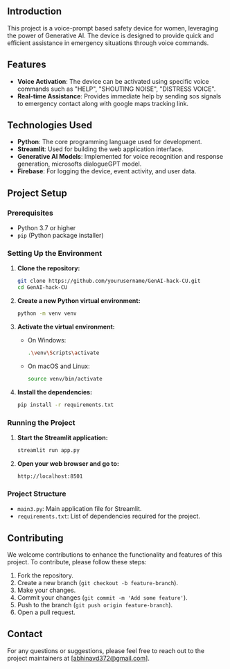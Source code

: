 ## Introduction

This project is a voice-prompt based safety device for women, leveraging the power of Generative AI. The device is designed to provide quick and efficient assistance in emergency situations through voice commands.

## Features

- **Voice Activation**: The device can be activated using specific voice commands such as "HELP", "SHOUTING NOISE", "DISTRESS VOICE".
- **Real-time Assistance**: Provides immediate help by sending sos signals to emergency contact along with google maps tracking link.

## Technologies Used

- **Python**: The core programming language used for development.
- **Streamlit**: Used for building the web application interface.
- **Generative AI Models**: Implemented for voice recognition and response generation, microsofts dialogueGPT model.
- **Firebase**: For logging the device, event activity, and user data.

## Project Setup

### Prerequisites

- Python 3.7 or higher
- `pip` (Python package installer)

### Setting Up the Environment

1. **Clone the repository:**

    ```bash
    git clone https://github.com/yourusername/GenAI-hack-CU.git
    cd GenAI-hack-CU
    ```

2. **Create a new Python virtual environment:**

    ```bash
    python -m venv venv
    ```

3. **Activate the virtual environment:**

    - On Windows:

        ```bash
        .\venv\Scripts\activate
        ```

    - On macOS and Linux:

        ```bash
        source venv/bin/activate
        ```

4. **Install the dependencies:**

    ```bash
    pip install -r requirements.txt
    ```

### Running the Project

1. **Start the Streamlit application:**

    ```bash
    streamlit run app.py
    ```

2. **Open your web browser and go to:**

    ```
    http://localhost:8501
    ```

### Project Structure

- `main3.py`: Main application file for Streamlit.
- `requirements.txt`: List of dependencies required for the project.

## Contributing

We welcome contributions to enhance the functionality and features of this project. To contribute, please follow these steps:

1. Fork the repository.
2. Create a new branch (`git checkout -b feature-branch`).
3. Make your changes.
4. Commit your changes (`git commit -m 'Add some feature'`).
5. Push to the branch (`git push origin feature-branch`).
6. Open a pull request.

## Contact

For any questions or suggestions, please feel free to reach out to the project maintainers at [abhinavd372@gmail.com].